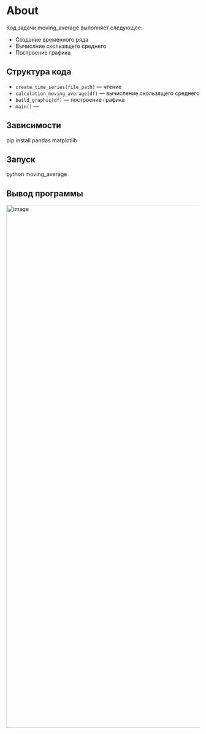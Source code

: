 # About
Код задачи moving_average выполняет следующее:
  - Создание временного ряда
  - Вычислние скользящего среднего
  - Построение графика 

## Структура кода

- `create_time_series(file_path)` — чтение 
- `calculation_moving_average(df)` — вычисление скользящего среднего
- `build_graphic(df)` — построение графика
- `main()` —
## Зависимости
  pip install pandas matplotlib
## Запуск
  python moving_average
## Вывод программы
<img width="2256" height="1364" alt="image" src="https://github.com/user-attachments/assets/445ecc09-e352-4f1e-8c2f-87a88d66ff34" />
